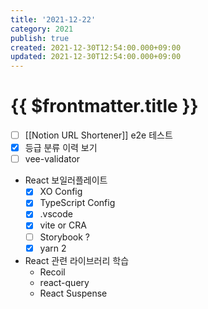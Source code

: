 ```yaml
---
title: '2021-12-22'
category: 2021
publish: true
created: 2021-12-30T12:54:00.000+09:00
updated: 2021-12-30T12:54:00.000+09:00
---
```


# {{ $frontmatter.title }}

- [ ] [[Notion URL Shortener]] e2e 테스트
- [x] 등급 분류 이력 보기
- [ ] vee-validator

- React 보일러플레이트
  - [x] XO Config
  - [x] TypeScript Config
  - [x] .vscode
  - [x] vite or CRA
  - [ ] Storybook ?
  - [x] yarn 2
- React 관련 라이브러리 학습
  - Recoil
  - react-query
  - React Suspense
